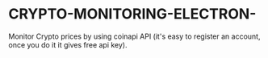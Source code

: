 # CRYPTO-MONITORING-ELECTRON-
Monitor Crypto prices by using coinapi API (it's easy to register an account, once you do it it gives free api key).
